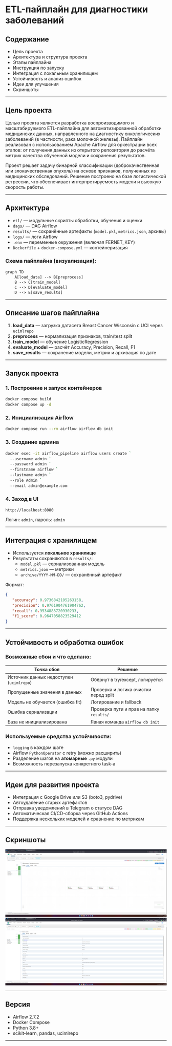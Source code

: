 # ETL-пайплайн для диагностики заболеваний

##  Содержание
- Цель проекта
- Архитектура и структура проекта
- Этапы пайплайна
- Инструкция по запуску
- Интеграция с локальным хранилищем
- Устойчивость и анализ ошибок
- Идеи для улучшения
- Скриншоты

---

## Цель проекта

Целью проекта является разработка воспроизводимого и масштабируемого ETL-пайплайна для автоматизированной обработки медицинских данных, направленного на диагностику онкологических заболеваний (в частности, рака молочной железы). Пайплайн реализован с использованием Apache Airflow для оркестрации всех этапов: от получения данных из открытого репозитория до расчёта метрик качества обученной модели и сохранения результатов.

Проект решает задачу бинарной классификации (доброкачественная или злокачественная опухоль) на основе признаков, полученных из медицинских обследований. Решение построено на базе логистической регрессии, что обеспечивает интерпретируемость модели и высокую скорость работы.

---

## Архитектура

- `etl/` — модульные скрипты обработки, обучения и оценки
- `dags/` — DAG Airflow
- `results/` — сохранённые артефакты (`model.pkl`, `metrics.json`, архивы)
- `logs/` — логи Airflow
- `.env` — переменные окружения (включая FERNET_KEY)
- `Dockerfile` + `docker-compose.yml` — контейнеризация

###  Схема пайплайна (визуализация):

```mermaid
graph TD
    A[load_data] --> B[preprocess]
    B --> C[train_model]
    C --> D[evaluate_model]
    D --> E[save_results]
```

---

##  Описание шагов пайплайна

1. **load_data** — загрузка датасета Breast Cancer Wisconsin с UCI через `ucimlrepo`
2. **preprocess** — нормализация признаков, train/test split
3. **train_model** — обучение LogisticRegression
4. **evaluate_model** — расчёт Accuracy, Precision, Recall, F1
5. **save_results** — сохранение модели, метрик и архивация по дате

---

## Запуск проекта

### 1. Построение и запуск контейнеров
```bash
docker compose build
docker compose up -d
```

### 2. Инициализация Airflow
```bash
docker compose run --rm airflow airflow db init
```

### 3. Создание админа
```bash
docker exec -it airflow_pipeline airflow users create `
  --username admin `
  --password admin `
  --firstname airflow `
  --lastname admin `
  --role Admin `
  --email admin@example.com
```

### 4. Заход в UI
```
http://localhost:8080
```
Логин: `admin`, пароль: `admin`

---

##  Интеграция с хранилищем

- Используется **локальное хранилище**
- Результаты сохраняются в `results/`:
  - `model.pkl` — сериализованная модель
  - `metrics.json` — метрики
  - `archive/YYYY-MM-DD/` — сохранённый артефакт

Формат:
```json
{
   "accuracy": 0.9736842105263158,
   "precision": 0.9761904761904762,
   "recall": 0.9534883720930233,
   "f1_score": 0.9647058823529412
}
```

---

##  Устойчивость и обработка ошибок

### Возможные сбои и что сделано:
| Точка сбоя                                | Решение                                                    |
|-------------------------------------------|-------------------------------------------------------------|
| Источник данных недоступен (`ucimlrepo`)  | Обёрнут в try/except, логируется                           |
| Пропущенные значения в данных             | Проверка и логика очистки перед split                      |
| Модель не обучается (ошибка fit)          | Логирование и fallback                                     |
| Ошибка сериализации                       | Проверка пути и прав на папку `results/`                   |
| База не инициализирована                  | Явная команда `airflow db init`                            |

### Используемые средства устойчивости:
- `logging` в каждом шаге
- Airflow `PythonOperator` с retry (можно расширить)
- Разделение шагов на **атомарные** `.py` модули
- Возможность перезапуска конкретного task-а

---

##  Идеи для развития проекта

- Интеграция с Google Drive или S3 (boto3, pydrive)
- Автоудаление старых артефактов
- Отправка уведомлений в Telegram о статусе DAG
- Автоматическая CI/CD-сборка через GitHub Actions
- Поддержка нескольких моделей и сравнение по метрикам

---

##  Скриншоты

![DAG graph view](screenshots/dag_graph.png)
![Task success](screenshots/task_success.png)


---

##  Версия
- Airflow 2.7.2
- Docker Compose
- Python 3.8+
- scikit-learn, pandas, ucimlrepo

---
